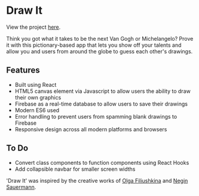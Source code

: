 # Draw It

View the project <a href="https://annajliang.github.io/drawIt/">here</a>.

Think you got what it takes to be the next Van Gogh or Michelangelo? Prove it with this pictionary-based app that lets you show off your talents and allow you and users from around the globe to guess each other's drawings.

## Features
-   Built using React 
-   HTML5 canvas element via Javascript to allow users the ability to draw their own graphics
-   Firebase as a real-time database to allow users to save their drawings
-   Modern ES6 used 
-   Error handling to prevent users from spamming blank drawings to Firebase
-   Responsive design across all modern platforms and browsers

## To Do
- Convert class components to function components using React Hooks
- Add collapsible navbar for smaller screen widths

'Draw It' was inspired by the creative works of [Olga Filiushkina](https://github.com/Olcatsy/analog) and [Negin Sauermann](https://github.com/nuggetsnegin/negin-sauermann-beyond-bootcamp).
